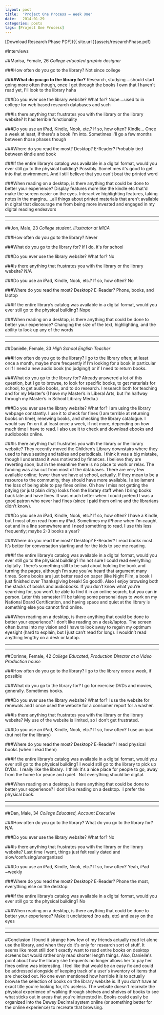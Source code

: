 ```yaml
---
layout: post
title:  "Project One Process – Week One"
date:   2014-01-29
categories: posts
tags: [Project One Process]
---
```


[Download Research Phase PDF]({{ site.url }}assets/researchPhase.pdf)


#Interviews

##Marisa, Female, 26
*College educated graphic designer*  

###How often do you go to the library?
Not since college
  
  
__####What do you go to the library for?__
Research, studying....should start going more often though, once I get through the books I own that I haven't read yet, I'll look to the library haha

###Do you ever use the library website? What for?
Nope....used to in college for web based research databases and such

###Is there anything that frustrates you with the library or the library website?
It had terrible functionality

###Do you use an iPad, Kindle, Nook, etc.? If so, how often?
Kindle... Once a week at least, if there's a book I'm into. Sometimes I'll go a few months between those phases though

###Where do you read the most? Desktop? E-Reader?
Probably tied between kindle and book

###If the entire library’s catalog was available in a digital format, would you ever still go to the physical building?
Possibly. Sometimes it's good to get into that environment. And i still believe that you can't beat the printed word

###When reading on a desktop, is there anything that could be done to better your experience?
Display features more like the kindle etc that'd make the screen easier on the eyes. Interactive highlighting features, taking notes in the margins.....all things about printed materials that aren't available in digital that discourage me from being more invested and engaged in my digital reading endeavors

---   
---


##Jon, Male, 23
*College student, Illustrator at MICA*

###How often do you go to the library?
Never

###What do you go to the library for?
If I do, it's for school

###Do you ever use the library website? What for?
No

###Is there anything that frustrates you with the library or the library website?
N/A

###Do you use an iPad, Kindle, Nook, etc.? If so, how often?
No

###Where do you read the most? Desktop? E-Reader?
Phone, books, and laptop

###If the entire library’s catalog was available in a digital format, would you ever still go to the physical building?
Nope

###When reading on a desktop, is there anything that could be done to better your experience?
Changing the size of the text, highlighting, and the ability to look up any of the words

---   
---

##Danielle, Female, 33
*High School English Teacher*

###How often do you go to the library?
I go to the library often; at least once a month, maybe more frequently if I’m looking for a book in particular or if I need a new audio book (no judging!) or if I need to return books.

###What do you go to the library for?
Already answered a lot of this question, but I go to browse, to look for specific books, to get materials for school, to get audio books, and to do research.  I research both for teaching and for my Master’s (I have my Master’s in Liberal Arts, but I’m halfway through my Master’s in School Library Media.)

###Do you ever use the library website? What for?
I am using the library webpage constantly.  I use it to check for fines (I am terrible at returning books on time), renewing books, and checking the library catalogue.  I would say I’m on it at least once a week, if not more, depending on how much time I have to read.  I also use it to check and download ebooks and audiobooks online.

###Is there anything that frustrates you with the library or the library website?
They recently moved the Children’s Library downstairs where they used to have seating and tables and periodicals.  I think it was a big mistake, though I understand it was motivated by finances.  I believe they are reverting soon, but in the meantime there is no place to work or relax.  The funding was also cut from most of the databases.  There are very few available online; fewer than we have at school, actually.  If they mean to be a resource to the community, they should have more available.  I also lament the loss of being able to pay fines online.  Oh how I miss not getting the pitying (or just plain dirty) looks from the library staff when I bring books back late and have fines.  It was much better when I could pretend I was a good patron who never had fines (since I paid them online and the librarians didn’t know).

###Do you use an iPad, Kindle, Nook, etc.? If so, how often?
I have a Kindle, but I most often read from my iPad.  Sometimes my iPhone when I’m caught out and in a line somewhere and I need something to read.  I use this less frequently; maybe 2-3 books a year?

###Where do you read the most? Desktop? E-Reader?
I read books most.  It’s better for conversation starting and for the kids to see me reading.

###If the entire library’s catalog was available in a digital format, would you ever still go to the physical building?
I’m not sure I could read everything digitally.  There’s something still to be said about holding the book and turning the pages, although I’m sure you’ve heard that argument many times.  Some books are just better read on paper (like Night Film, a book I just finished over Thanksgiving break! So good!).  Also I enjoy browsing both the stacks of books and audiobooks.  If you don’t know what you’re searching for, you won’t be able to find it in an online search, but you can in person.   Later this semester I’ll be taking some personal days to work on my National Board Certification, and having space and quiet at the library is something else you cannot find online.

###When reading on a desktop, is there anything that could be done to better your experience?
I don’t like reading on a desk/laptop.  The screen often burns into my vision and I have to look away to regain my optimum eyesight (hard to explain, but I just can’t read for long).  I wouldn’t read anything lengthy on a desk or laptop.

---   
---


##Corinne, Female, 42
*College Educated, Production Director at a Video Production house*

###How often do you go to the library?
I go to the library once a week, if possible

###What do you go to the library for?
I go for exercise DVDs and movies, generally. Sometimes books.

###Do you ever use the library website? What for?
I use the website for renewals and I once used the website for a consumer report for a washer.

###Is there anything that frustrates you with the library or the library website?
My use of the website is limited, so I don't get frustrated.

###Do you use an iPad, Kindle, Nook, etc.? If so, how often?
I use an ipad (but not for the library)

###Where do you read the most? Desktop? E-Reader?
I read physical books (when I read them)

###If the entire library’s catalog was available in a digital format, would you ever still go to the physical building?
I would still go to the library to pick up DVDs.  I really like the library.  I think it's a nice place for people to go, away from the home for peace and quiet.  Not everything should be digital.

###When reading on a desktop, is there anything that could be done to better your experience?
I don't like reading on a desktop.  I prefer the physical book.

---   
---


##Dan, Male, 34
*College Educated, Account Executive*

###How often do you go to the library?
What do you go to the library for?
N/A

###Do you ever use the library website? What for?
No

###Is there anything that frustrates you with the library or the library website?
Last time I went, things just felt really dated and slow/confusing/unorganized

###Do you use an iPad, Kindle, Nook, etc.? If so, how often?
Yeah, iPad ~weekly

###Where do you read the most? Desktop? E-Reader?
Phone the most, everything else on the desktop

###If the entire library’s catalog was available in a digital format, would you ever still go to the physical building?
No

###When reading on a desktop, is there anything that could be done to better your experience?
Make it uncluttered (no ads, etc) and easy on the eyes

---   
---




#Conclusion
I found it strange how few of my friends actually read let alone use the library, and when they do it's only for research sort of stuff. It seems like most still don't exactly want to read entire books on desktop screens but would rather only read shorter length things. Also, Danielle's point about how the library she frequents no longer allows her to pay her fines online was interesting. I feel like that would be an easy fix and could be addressed alongside of keeping track of a user's inventory of items that are checked out. No one even mentioned how horrible it is to actually browse the selection of books on the library website is. If you don't have an exact title you're looking for, it's useless. The website doesn't recreate the physical experience of walking through shelves and shelves of books to see what sticks out in areas that you're interested in. Books could easily be organized into the Dewey Decimal system online (or something better for the online experience) to recreate that browsing.


